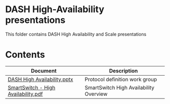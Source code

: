 # DASH High-Availability presentations

This folder contains DASH High Availability and Scale presentations

# Contents

| Document                                               | Description                                |
| ------------------------------------------------------ | ------------------------------------------ |
| [DASH High Availability.pptx](DASH%20High%20Availability.pptx) | Protocol definition work group         |
| [SmartSwitch - High Availability.pdf](SmartSwitch%20-%20High%20Availability.pdf) | SmartSwitch High Availability Overview |


